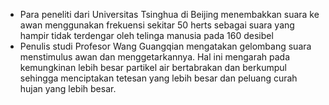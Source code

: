 - Para peneliti dari Universitas Tsinghua di Beijing menembakkan suara ke awan menggunakan frekuensi sekitar 50 herts sebagai suara yang hampir tidak terdengar oleh telinga manusia pada 160 desibel
- Penulis studi Profesor Wang Guangqian mengatakan gelombang suara menstimulus awan dan menggetarkannya. Hal ini mengarah pada kemungkinan lebih besar partikel air bertabrakan dan berkumpul sehingga menciptakan tetesan yang lebih besar dan peluang curah hujan yang lebih besar.

